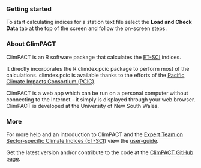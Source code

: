 
### Getting started
To start calculating indices for a station text file select the **Load and Check Data** tab at the top of the screen and follow the on-screen steps. 

### About ClimPACT
ClimPACT is an R software package that calculates the [ET-SCI](https://www.wmo.int/pages/prog/wcp/ccl/opace/opace4/ET-SCI-4-1.php) indices. 

It directly incorporates the R climdex.pcic package to perform most of the calculations. climdex.pcic is available thanks to the efforts of the [Pacific Climate Impacts Consortium (PCIC)](https://www.pacificclimate.org/).

ClimPACT is a web app which can be run on a personal computer without connecting to the Internet - it simply is displayed through your web browser. ClimPACT is developed at the University of New South Wales.

### More
For more help and an introduction to ClimPACT and the [Expert Team on Sector-specific Climate Indices (ET-SCI)](https://www.wmo.int/pages/prog/wcp/ccl/opace/opace4/ET-SCI-4-1.php) view the [user-guide](user_guide/ClimPACT_user_guide.htm).

Get the latest version and/or contribute to the code at the [ClimPACT GitHub page](https://github.com/ARCCSS-extremes/climpact2).
